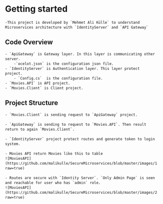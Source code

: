# Getting started
    -This project is developed by `Mehmet Ali Külle` to understand Microservices architecture with `IdentityServer` and `API Gateway`

## Code Overview
    - `ApiGateway` is Gateway layer. In this layer is communicating other server.
        -`ocelot.json` is the configuration json file.
    - `IdentityServer` is Authentication layer. This layer protect project.
        - `Config.cs`  is the configuration file.
    - `Movies.API` is API project.
    - `Movies.Client` is Client project.

## Project Structure
    - `Movies.Client` is sending request to `ApiGateway` project.
    
    - `ApiGateway` is sending to request to `Movies.API`. Then result return to again `Movies.Client`.
    
    - `IdentityServer` project protect routes and generate token to login system.
    
    - Movies API return Movies like this to table
    ![MoviesAPI](https://github.com/malikulle/SecureMicroservices/blob/master/images/1.png?raw=true)
    
    - Routes are secure with `Identity Server`. `Only Admin Page` is seen and reachable for user who has `admin` role.
    ![MoviesAPI](https://github.com/malikulle/SecureMicroservices/blob/master/images/2.png?raw=true)
    

